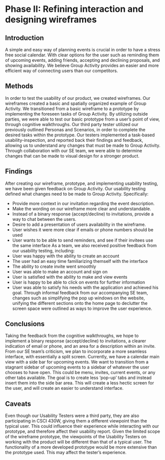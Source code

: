 # Phase II: Refining interaction and designing wireframes

## Introduction

A simple and easy way of planning events is crucial in order to have a stress free social calendar.  With clear options for the user such as reminding them of upcoming events, adding friends, accepting and declining proposals, and showing availability. We believe Group Activity provides an easier and more efficient way of connecting users than our competitors.

## Methods

In order to test the usability of our product, we created wireframes. Our wireframes created a basic and spatially organized example of Group Activity. We transitioned from a basic wireframe to a prototype by implementing the foreseen tasks of Group Activity.  By utilizing outside parties, we were able to test our basic prototype from a user’s point of view, through cognitive walkthroughs. 
Our third party tester utilized our previously outlined Personas and Scenarios, in order to complete the desired tasks within the prototype. Our testers implemented a task-based usability-inspection, and reported back their findings and feedback, allowing us to understand any changes that must be made to Group Activity. 
Through collaboration with our SE team, we were able to determine changes that can be made to visual design for a stronger product. 


## Findings

After creating our wireframe, prototype, and implementing usability testing, we have been given feedback on Group Activity. Our usability testing defined what changes need to be made to Group Activity. 
Specifically: 
* Provide more context in our invitation regarding the event description.
* Make the wording on our wireframe more clear and understandable.
* Instead of a binary response (accept/decline) to invitations, provide a way to chat between the users.
* Desire to add a presentation of users availability in the wireframe.
* User wishes it were more clear if emails or phone numbers should be used
* User wants to be able to send reminders, and see if their invitees use the same interface
As a team, we also received positive feedback from our usability testing, including: 
* User was happy with the ability to create an account 
* The user had an easy time familiarizing themself with the interface 
* The ability to create invite went smoothly 
* User was able to make an account and sign on
* User is satisfied with the ability to make and view events
* User is happy to be able to click on events for further information
* User was able to satisfy his needs with the application and achieved his goal.
Through informal feedback from our accompanying SE team, changes such as simplifying the pop up windows on the website, unifying the different sections onto the home page to declutter the screen space were outlined as ways to improve the user experience.


## Conclusions

Taking the feedback from the cognitive walkthroughs, we hope to implement a binary response (accept/decline) to invitations, a clearer indication of email or phone, and an area for a description within an invite. 
From our SE team’s criticism, we plan to incorporate a more seamless interface, with essentially a split screen. Currently, we have a calendar main view with a side bar for upcoming events. We want to transition from a stagnant sidebar of upcoming events to a sidebar of whatever the user chooses to have open. This could be menu, invites, current events, or any other tabs available. The goal is to create less ‘pop-up’ tabs and instead insert them into the side bar area. This will create a less hectic screen for the user, and will create an easier to understand interface. 


## Caveats

Even though our Usability Testers were a third party, they are also participating in CSCI 430W, giving them a different viewpoint than the typical user. This could influence their experience while interacting with our prototype, and therefore affect their usability report. 
Given the limited scope of the wireframe prototype, the viewpoints of the Usability Testers on working with the product will be different than that of a typical user. The functionality of a more developed prototype would be more extensive than the prototype used. This may affect the tester’s experience.

